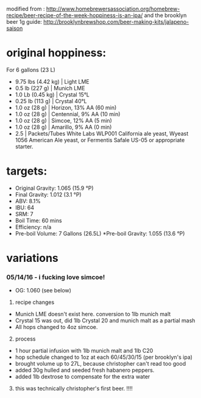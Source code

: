 modified from : http://www.homebrewersassociation.org/homebrew-recipe/beer-recipe-of-the-week-hoppiness-is-an-ipa/
and the brooklyn beer 1g guide: http://brooklynbrewshop.com/beer-making-kits/jalapeno-saison

# original hoppiness:
For 6 gallons (23 L)
* 9.75 lbs (4.42 kg) | Light LME
* 0.5 lb (227 g) | Munich LME
* 1.0 Lb (0.45 kg) | Crystal 15°L
* 0.25 lb (113 g) | Crystal 40°L
* 1.0 oz (28 g) | Horizon, 13% AA (60 min)
* 1.0 oz (28 g) | Centennial, 9% AA (10 min)
* 1.0 oz (28 g) | Simcoe, 12% AA (5 min)
* 1.0 oz (28 g) | Amarillo, 9% AA (0 min)
* 2.5 | Packets/Tubes White Labs WLP001 California ale yeast, Wyeast 1056 American Ale yeast, or Fermentis Safale US-05 or appropriate starter.

# targets:
* Original Gravity: 1.065 (15.9 °P)
* Final Gravity: 1.012 (3.1 °P)
* ABV: 8.1%
* IBU: 64
* SRM: 7
* Boil Time: 60 mins
* Efficiency: n/a
* Pre-boil Volume: 7 Gallons (26.5L)
*Pre-boil Gravity: 1.055 (13.6 °P)


# variations
### 05/14/16 - i fucking love simcoe!
* OG: 1.060 (see below)

1. recipe changes
  * Munich LME doesn't exist here.  conversion to 1lb munich malt
  * Crystal 15 was out, did 1lb Crystal 20 and munich malt as a partial mash
  * All hops changed to 4oz simcoe.
2. process
  * 1 hour partial infusion with 1lb munich malt and 1lb C20
  * hop schedule changed to 1oz at each 60/45/30/15 (per brooklyn's ipa)
  * brought volume up to 27L, because christopher can't read too good
  * added 30g hulled and seeded fresh habanero peppers.
  * added 1lb dextrose to compensate for the extra water
3. this was technically christopher's first beer.  !!!!
